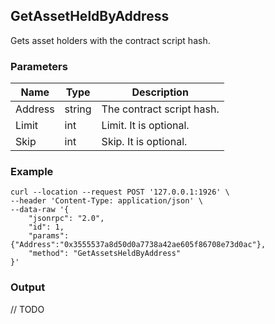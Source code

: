 ## GetAssetHeldByAddress

 Gets asset holders with the contract script hash.

### Parameters

| Name         | Type   | Description       |
| ---------------- | -------------- | ------- |
| Address    | string | The contract script hash. |
| Limit     | int      | Limit. It is optional. |
| Skip |int |Skip. It is optional. |

### Example


```shell
curl --location --request POST '127.0.0.1:1926' \
--header 'Content-Type: application/json' \
--data-raw '{
    "jsonrpc": "2.0",
    "id": 1,
    "params": {"Address":"0x3555537a8d50d0a7738a42ae605f86708e73d0ac"},
    "method": "GetAssetsHeldByAddress"
}'
```

### Output

// TODO

